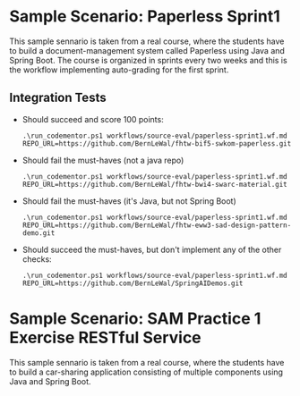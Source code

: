# Sample Scenario: Paperless Sprint1

This sample sennario is taken from a real course, where the students have to build a document-management system called Paperless using Java and Spring Boot.
The course is organized in sprints every two weeks and this is the workflow implementing auto-grading for the first sprint.

## Integration Tests

* Should succeed and score 100 points:
    ```shell
    .\run_codementor.ps1 workflows/source-eval/paperless-sprint1.wf.md REPO_URL=https://github.com/BernLeWal/fhtw-bif5-swkom-paperless.git
    ```

* Should fail the must-haves (not a java repo)
    ```shell
    .\run_codementor.ps1 workflows/source-eval/paperless-sprint1.wf.md REPO_URL=https://github.com/BernLeWal/fhtw-bwi4-swarc-material.git
    ```

* Should fail the must-haves (it's Java, but not Spring Boot)
    ```shell
    .\run_codementor.ps1 workflows/source-eval/paperless-sprint1.wf.md REPO_URL=https://github.com/BernLeWal/fhtw-eww3-sad-design-pattern-demo.git
    ```

* Should succeed the must-haves, but don't implement any of the other checks:
    ```shell
    .\run_codementor.ps1 workflows/source-eval/paperless-sprint1.wf.md REPO_URL=https://github.com/BernLeWal/SpringAIDemos.git
    ```

# Sample Scenario: SAM Practice 1 Exercise RESTful Service

This sample sennario is taken from a real course, where the students have to build a car-sharing application consisting of multiple components using Java and Spring Boot.


